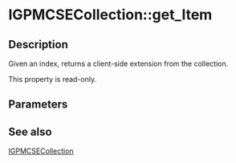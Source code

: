 # IGPMCSECollection::get_Item

## Description

Given an index, returns a client-side extension from the collection.

This property is read-only.

## Parameters

## See also

[IGPMCSECollection](https://learn.microsoft.com/previous-versions/windows/desktop/api/gpmgmt/nn-gpmgmt-igpmcsecollection)